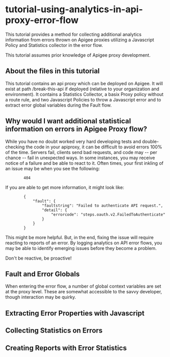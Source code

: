# tutorial-using-analytics-in-api-proxy-error-flow
This tutorial provides a method for collecting additional analytics information from errors thrown on Apigee proxies utilizing a Javascript Policy and Statistics collector in the error flow.

This tutorial assumes prior knowledge of Apigee proxy development.

## About the files in this tutorial
This tutorial contains an api proxy which can be deployed on Apigee.  It will exist at path /break-this-api if deployed (relative to your organization and environment).  It contains a Statistics Collector, a basix Proxy policy without a route rule, and two Javascript Policies to throw a Javascript error and to extract error global variables during the Fault flow.

## Why would I want additional statistical information on errors in Apigee Proxy flow?
While you have no doubt worked very hard developing tests and double-checking the code in your apiproxy, it can be difficult to avoid errors 100% of the time.  Servers fail, clients send bad requests, and code may -- per chance -- fail in unexpected ways.  In some instances, you may receive notice of a failure and be able to react to it.  Often times, your first inkling of an issue may be when you see the following:

            404

If you are able to get more information, it might look like:

            {
                "fault": {
                    "faultstring": "Failed to authenticate API request.",
                    "detail": {
                        "errorcode": "steps.oauth.v2.FailedToAuthenticate"
                    }
                }
            }

This might be more helpful.  But, in the end, fixing the issue will require reacting to reports of an error.  By logging analytics on API error flows, you may be able to identify emerging issues before they become a problem.  

Don't be reactive, be proactive!

## Fault and Error Globals
When entering the error flow, a number of global context variables are set at the proxy level.  These are somewhat accessible to the savvy developer, though interaction may be quirky.

## Extracting Error Properties with Javascript

## Collecting Statistics on Errors

## Creating Reports with Error Statistics
